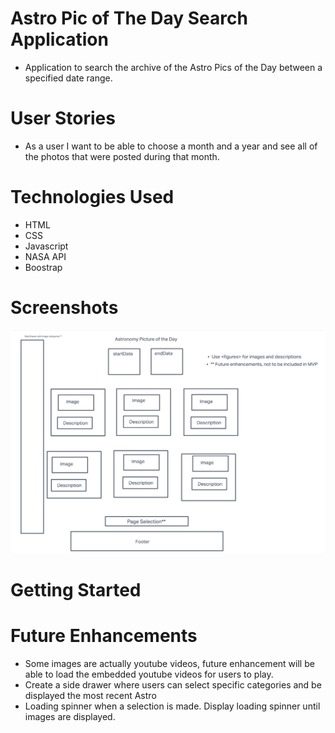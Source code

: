 # Astro Pic of The Day Search Application
 - Application to search the archive of the Astro Pics of the Day between a specified date range. 

# User Stories
- As a user I want to be able to choose a month and a year and see all of the photos that were posted during that month.


# Technologies Used

- HTML
- CSS
 - Javascript
 - NASA API
 - Boostrap

# Screenshots
![wireframe screenshot](assets/screenshots/wireframe.png)
# Getting Started

# Future Enhancements
 - Some images are actually youtube videos, future enhancement will be able to load the embedded youtube videos for users to play. 
 - Create a side drawer where users can select specific categories and be displayed the most recent Astro 
 - Loading spinner when a selection is made. Display loading spinner until images are displayed. 